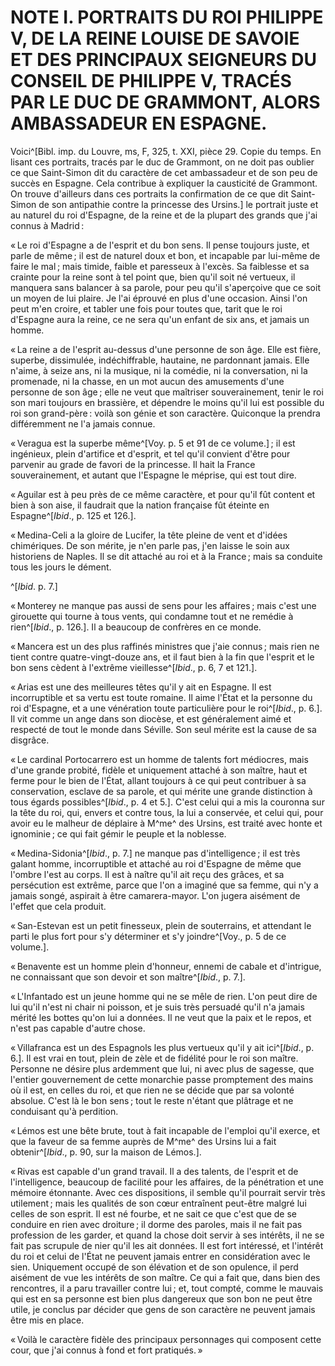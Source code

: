# NOTE I. PORTRAITS DU ROI PHILIPPE V, DE LA REINE LOUISE DE SAVOIE ET DES PRINCIPAUX SEIGNEURS DU CONSEIL DE PHILIPPE V, TRACÉS PAR LE DUC DE GRAMMONT, ALORS AMBASSADEUR EN ESPAGNE.

Voici^[Bibl. imp. du Louvre, ms, F, 325, t. XXI, pièce 29. Copie du temps. En
lisant ces portraits, tracés par le duc de Grammont, on ne doit pas oublier ce
que Saint-Simon dit du caractère de cet ambassadeur et de son peu de succès en
Espagne. Cela contribue à expliquer la causticité de Grammont. On trouve
d'ailleurs dans ces portraits la confirmation de ce que dit Saint-Simon de son
antipathie contre la princesse des Ursins.] le portrait juste et au naturel du
roi d'Espagne, de la reine et de la plupart des grands que j'ai connus
à Madrid :

« Le roi d'Espagne a de l'esprit et du bon sens. Il pense toujours juste, et
parle de même ; il est de naturel doux et bon, et incapable par lui-même de
faire le mal ; mais timide, faible et paresseux à l'excès. Sa faiblesse et sa
crainte pour la reine sont à tel point que, bien qu'il soit né vertueux, il
manquera sans balancer à sa parole, pour peu qu'il s'aperçoive que ce soit un
moyen de lui plaire. Je l'ai éprouvé en plus d'une occasion. Ainsi l'on peut
m'en croire, et tabler une fois pour toutes que, tarit que le roi d'Espagne
aura la reine, ce ne sera qu'un enfant de six ans, et jamais un homme.

« La reine a de l'esprit au-dessus d'une personne de son âge. Elle est fière,
superbe, dissimulée, indéchiffrable, hautaine, ne pardonnant jamais. Elle
n'aime, à seize ans, ni la musique, ni la comédie, ni la conversation, ni la
promenade, ni la chasse, en un mot aucun des amusements d'une personne de son
âge ; elle ne veut que maîtriser souverainement, tenir le roi son mari toujours
en brassière, et dépendre le moins qu'il lui est possible du roi son
grand-père : voilà son génie et son caractère. Quiconque la prendra
différemment ne l'a jamais connue.

« Veragua est la superbe même^[Voy. p. 5 et 91 de ce volume.] ; il est
ingénieux, plein d'artifice et d'esprit, et tel qu'il convient d'être pour
parvenir au grade de favori de la princesse. Il hait la France souverainement,
et autant que l'Espagne le méprise, qui est tout dire.

« Aguilar est à peu près de ce même caractère, et pour qu'il fût content et
bien à son aise, il faudrait que la nation française fût éteinte en
Espagne^[*Ibid*., p. 125 et 126.].

« Medina-Celi a la gloire de Lucifer, la tête pleine de vent et d'idées
chimériques. De son mérite, je n'en parle pas, j'en laisse le soin aux
historiens de Naples. Il se dit attaché au roi et à la France ; mais sa
conduite tous les jours le dément.

^[*Ibid*. p. 7.]

« Monterey ne manque pas aussi de sens pour les affaires ; mais c'est une
girouette qui tourne à tous vents, qui condamne tout et ne remédie
à rien^[*Ibid*., p. 126.]. Il a beaucoup de confrères en ce monde.

« Mancera est un des plus raffinés ministres que j'aie connus ; mais rien ne
tient contre quatre-vingt-douze ans, et il faut bien à la fin que l'esprit et
le bon sens cèdent à l'extrême vieillesse^[*Ibid*., p. 6, 7 et 121.].

« Arias est une des meilleures têtes qu'il y ait en Espagne. Il est
incorruptible et sa vertu est toute romaine. Il aime l'État et la personne du
roi d'Espagne, et a une vénération toute particulière pour le roi^[*Ibid*., p.
6.]. Il vit comme un ange dans son diocèse, et est généralement aimé et
respecté de tout le monde dans Séville. Son seul mérite est la cause de sa
disgrâce.

« Le cardinal Portocarrero est un homme de talents fort médiocres, mais d'une
grande probité, fidèle et uniquement attaché à son maître, haut et ferme pour
le bien de l'État, allant toujours à ce qui peut contribuer à sa conservation,
esclave de sa parole, et qui mérite une grande distinction à tous égards
possibles^[*Ibid*., p. 4 et 5.]. C'est celui qui a mis la couronna sur la tête
du roi, qui, envers et contre tous, la lui a conservée, et celui qui, pour
avoir eu le malheur de déplaire à M^me^ des Ursins, est traité avec honte et
ignominie ; ce qui fait gémir le peuple et la noblesse.

« Medina-Sidonia^[*Ibid*., p. 7.] ne manque pas d'intelligence ; il est très
galant homme, incorruptible et attaché au roi d'Espagne de même que l'ombre
l'est au corps. Il est à naître qu'il ait reçu des grâces, et sa persécution
est extrême, parce que l'on a imaginé que sa femme, qui n'y a jamais songé,
aspirait à être camarera-mayor. L'on jugera aisément de l'effet que cela
produit.

« San-Estevan est un petit finesseux, plein de souterrains, et attendant le
parti le plus fort pour s'y déterminer et s'y joindre^[Voy., p. 5 de ce
volume.].

« Benavente est un homme plein d'honneur, ennemi de cabale et d'intrigue, ne
connaissant que son devoir et son maître^[*Ibid*., p. 7.].

« L'Infantado est un jeune homme qui ne se mêle de rien. L'on peut dire de lui
qu'il n'est ni chair ni poisson, et je suis très persuadé qu'il n'a jamais
mérité les bottes qu'on lui a données. Il ne veut que la paix et le repos, et
n'est pas capable d'autre chose.

« Villafranca est un des Espagnols les plus vertueux qu'il y ait ici^[*Ibid*.,
p. 6.]. Il est vrai en tout, plein de zèle et de fidélité pour le roi son
maître. Personne ne désire plus ardemment que lui, ni avec plus de sagesse,
que l'entier gouvernement de cette monarchie passe promptement des mains où il
est, en celles du roi, et que rien ne se décide que par sa volonté absolue.
C'est là le bon sens ; tout le reste n'étant que plâtrage et ne conduisant qu'à
perdition.

« Lémos est une bête brute, tout à fait incapable de l'emploi qu'il exerce, et
que la faveur de sa femme auprès de M^me^ des Ursins lui a fait
obtenir^[*Ibid*., p. 90, sur la maison de Lémos.].

« Rivas est capable d'un grand travail. Il a des talents, de l'esprit et de
l'intelligence, beaucoup de facilité pour les affaires, de la pénétration et
une mémoire étonnante. Avec ces dispositions, il semble qu'il pourrait servir
très utilement ; mais les qualités de son cœur entraînent peut-être malgré lui
celles de son esprit. Il est né fourbe, et ne sait ce que c'est que de se
conduire en rien avec droiture ; il dorme des paroles, mais il ne fait pas
profession de les garder, et quand la chose doit servir à ses intérêts, il ne
se fait pas scrupule de nier qu'il les ait données. Il est fort intéressé, et
l'intérêt du roi et celui de l'État ne peuvent jamais entrer en considération
avec le sien. Uniquement occupé de son élévation et de son opulence, il perd
aisément de vue les intérêts de son maître. Ce qui a fait que, dans bien des
rencontres, il a paru travailler contre lui ; et, tout compté, comme le mauvais
qui est en sa personne est bien plus dangereux que son bon ne peut être utile,
je conclus par décider que gens de son caractère ne peuvent jamais être mis en
place.

« Voilà le caractère fidèle des principaux personnages qui composent cette
cour, que j'ai connus à fond et fort pratiqués. »

